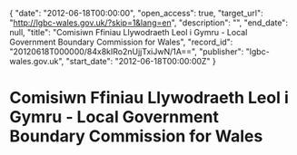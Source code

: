 {
  "date": "2012-06-18T00:00:00", 
  "open_access": true, 
  "target_url": "http://lgbc-wales.gov.uk/?skip=1&lang=en", 
  "description": "", 
  "end_date": null, 
  "title": "Comisiwn Ffiniau Llywodraeth Leol i Gymru - Local Government Boundary Commission for Wales", 
  "record_id": "20120618T000000/84x8kIRo2nUjjTxiJwN/1A==", 
  "publisher": "lgbc-wales.gov.uk", 
  "start_date": "2012-06-18T00:00:00Z"
}

# Comisiwn Ffiniau Llywodraeth Leol i Gymru - Local Government Boundary Commission for Wales

